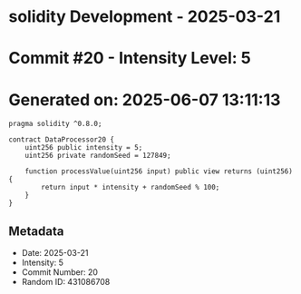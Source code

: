 ﻿# solidity Development - 2025-03-21
# Commit #20 - Intensity Level: 5
# Generated on: 2025-06-07 13:11:13
```solidity
pragma solidity ^0.8.0;

contract DataProcessor20 {
    uint256 public intensity = 5;
    uint256 private randomSeed = 127849;

    function processValue(uint256 input) public view returns (uint256) {
        return input * intensity + randomSeed % 100;
    }
}
```
## Metadata
- Date: 2025-03-21
- Intensity: 5
- Commit Number: 20
- Random ID: 431086708
